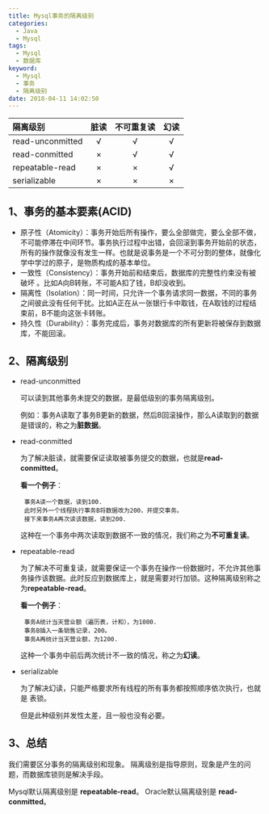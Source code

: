 ```yaml
---
title: Mysql事务的隔离级别
categories:
  - Java
  - Mysql
tags:
  - Mysql
  - 数据库
keyword:
  - Mysql
  - 事务
  - 隔离级别
date: 2018-04-11 14:02:50
---
```


隔离级别 | 脏读 | 不可重复读 | 幻读
:- | :-: | :-: | :-:
read-unconmitted | √ | √ | √
read-conmitted | × | √ | √
repeatable-read | × | × | √
serializable | × | × | ×

<!--more-->

## 1、事务的基本要素(ACID)

 - 原子性（Atomicity）：事务开始后所有操作，要么全部做完，要么全部不做，不可能停滞在中间环节。事务执行过程中出错，会回滚到事务开始前的状态，所有的操作就像没有发生一样。也就是说事务是一个不可分割的整体，就像化学中学过的原子，是物质构成的基本单位。
 - 一致性（Consistency）：事务开始前和结束后，数据库的完整性约束没有被破坏 。比如A向B转账，不可能A扣了钱，B却没收到。
 - 隔离性（Isolation）：同一时间，只允许一个事务请求同一数据，不同的事务之间彼此没有任何干扰。比如A正在从一张银行卡中取钱，在A取钱的过程结束前，B不能向这张卡转账。
 - 持久性（Durability）：事务完成后，事务对数据库的所有更新将被保存到数据库，不能回滚。

## 2、隔离级别

 - read-unconmitted

    可以读到其他事务未提交的数据，是最低级别的事务隔离级别。
    
    例如：事务A读取了事务B更新的数据，然后B回滚操作，那么A读取到的数据是错误的，称之为**脏数据**。
    
 - read-conmitted

    为了解决脏读，就需要保证读取被事务提交的数据，也就是**read-conmitted**。
    
    **看一个例子**：
    
        事务A读一个数据，读到100.
        此时另外一个线程执行事务B将数据改为200，并提交事务。
        接下来事务A再次读该数据，读到200.
        
    这种在一个事务中两次读取到数据不一致的情况，我们称之为**不可重复读**。
    
 - repeatable-read

    为了解决不可重复读，就需要保证一个事务在操作一份数据时，不允许其他事务操作该数据。此时反应到数据库上，就是需要对行加锁。这种隔离级别称之为**repeatable-read**。
    
    **看一个例子**：
    
        事务A统计当天营业额（遍历表，计和），为1000.
        事务B插入一条销售记录，200。
        事务A再统计当天营业额，为1200.
        
    这种一个事务中前后两次统计不一致的情况，称之为**幻读**。
    
 - serializable

    为了解决幻读，只能严格要求所有线程的所有事务都按照顺序依次执行，也就是 表锁。
    
    但是此种级别并发性太差，且一般也没有必要。
    
## 3、总结

我们需要区分事务的隔离级别和现象。
隔离级别是指导原则，现象是产生的问题，而数据库锁则是解决手段。

Mysql默认隔离级别是 **repeatable-read**。
Oracle默认隔离级别是 **read-conmitted**。
 
    
 
 
 
 





